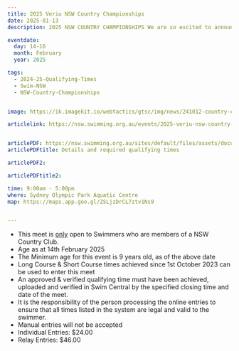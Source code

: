 ```yaml
---
title: 2025 Veriu NSW Country Championships
date: 2025-01-13
description: 2025 NSW COUNTRY CHAMPIONSHIPS We are so excited to announce that two of our Thunderbolt swimmers are heading down to Homebush tomorrow for three big days of racing.

eventdate:
  day: 14-16
  month: February
  year: 2025

tags:
  - 2024-25-Qualifying-Times
  - Swim-NSW
  - NSW-Country-Championships


image: https://ik.imagekit.io/webtactics/gtsc/img/news/241012-country-championships.jpg

articlelink: https://nsw.swimming.org.au/events/2025-veriu-nsw-country-championships


articlePDF: https://nsw.swimming.org.au/sites/default/files/assets/documents/2025%20NSW%20Country%20Championships%20Schedule%20of%20Events%20FINAL.pdf
articlePDFtitle: Details and required qualifying times

articlePDF2: 

articlePDFtitle2: 

time: 9:00am - 5:00pm
where: Sydney Olympic Park Aquatic Centre
map: https://maps.app.goo.gl/ZSLjzDrCL7ztv1Ns9


---
```



<ul><li>This meet is <u>only</u> open to Swimmers who are members of a NSW Country Club.&nbsp;</li>
	<li>Age as at 14th February 2025</li>
	<li>The Minimum age for this event is 9 years old, as of the above date</li>
	<li>Long Course &amp; Short Course times achieved since 1st October 2023&nbsp;can be used to enter this meet</li>
	<li>An approved &amp; verified qualifying time must have been achieved, uploaded and verified in Swim Central by the specified closing time and date of the meet.</li>
	<li>It is the responsibility of the person processing the online entries to ensure that all times listed in the system are legal and valid to the swimmer.</li>
	<li>Manual entries will not be accepted&nbsp;</li>
	<li>Individual Entries: $24.00</li>
	<li>Relay Entries: $46.00</li>
</ul>